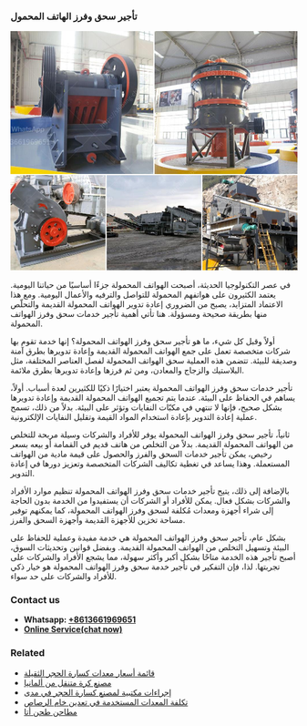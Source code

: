 <h3>تأجير سحق وفرز الهاتف المحمول</h3><img src='1701850614.jpg' alt=''><p>في عصر التكنولوجيا الحديثة، أصبحت الهواتف المحمولة جزءًا أساسيًا من حياتنا اليومية. يعتمد الكثيرون على هواتفهم المحمولة للتواصل والترفيه والأعمال اليومية. ومع هذا الاعتماد المتزايد، يصبح من الضروري إعادة تدوير الهواتف المحمولة القديمة والتحلّص منها بطريقة صحيحة ومسؤولة. هنا تأتي أهمية تأجير خدمات سحق وفرز الهواتف المحمولة.</p><p>أولاً وقبل كل شيء، ما هو تأجير سحق وفرز الهواتف المحمولة؟ إنها خدمة تقوم بها شركات متخصصة تعمل على جمع الهواتف المحمولة القديمة وإعادة تدويرها بطرق آمنة وصديقة للبيئة. تتضمن هذه العملية سحق الهواتف المحمولة لفصل العناصر المختلفة، مثل البلاستيك والزجاج والمعادن، ومن ثم فرزها وإعادة تدويرها بطرق ملائمة.</p><p>تأجير خدمات سحق وفرز الهواتف المحمولة يعتبر اختيارًا ذكيًا للكثيرين لعدة أسباب. أولاً، يساهم في الحفاظ على البيئة. عندما يتم تجميع الهواتف المحمولة القديمة وإعادة تدويرها بشكل صحيح، فإنها لا تنتهي في مكبّات النفايات وتؤثر على البيئة. بدلاً من ذلك، تسمح عملية إعادة التدوير بإعادة استخدام المواد القيمة وتقليل النفايات الإلكترونية.</p><p>ثانياً، تأجير سحق وفرز الهواتف المحمولة يوفر للأفراد والشركات وسيلة مربحة للتخلص من الهواتف المحمولة القديمة. بدلاً من التخلص من هاتف قديم في القمامة أو بيعه بسعر رخيص، يمكن تأجير خدمات السحق والفرز والحصول على قيمة مادية من الهواتف المستعملة. وهذا يساعد في تغطية تكاليف الشركات المتخصصة وتعزيز دورها في إعادة التدوير.</p><p>بالإضافة إلى ذلك، يتيح تأجير خدمات سحق وفرز الهواتف المحمولة تنظيم موارد الأفراد والشركات بشكل فعال. يمكن للأفراد أو الشركات أن يستفيدوا من الخدمة بدون الحاجة إلى شراء أجهزة ومعدات مُكلفة لسحق وفرز الهواتف المحمولة، كما يمكنهم توفير مساحة تخزين للأجهزة القديمة وأجهزة السحق والفرز.</p><p>بشكل عام، تأجير سحق وفرز الهواتف المحمولة هي خدمة مفيدة وعملية للحفاظ على البيئة وتسهيل التخلص من الهواتف المحمولة القديمة. وبفضل قوانين وتحديثات السوق، أصبح تأجير هذه الخدمة متاحًا بشكل أكبر وأكثر سهولة، مما يشجع الأفراد والشركات على تجربتها. لذا، فإن التفكير في تأجير خدمة سحق وفرز الهواتف المحمولة هو خيار ذكي للأفراد والشركات على حد سواء.</p><h3>Contact us</h3><ul><li><strong>Whatsapp:&nbsp;<a href="https://wa.me/8613661969651">+8613661969651</a></strong></li><li><a href="https://swt.shibang-china.com/?git&amp;zhl&amp;تأجير سحق وفرز الهاتف المحمول"><strong>Online Service(chat now)</strong></a></li></ul><h3>Related</h3><ul><li><a href='قائمة أسعار معدات كسارة الحجر الثقيلة.md'>قائمة أسعار معدات كسارة الحجر الثقيلة</a></li><li><a href='مصنع كرة متنقل من ألمانيا.md'>مصنع كرة متنقل من ألمانيا</a></li><li><a href='إجراءات مكتبية لمصنع كسارة الحجر في مدى.md'>إجراءات مكتبية لمصنع كسارة الحجر في مدى</a></li><li><a href='تكلفة المعدات المستخدمة في تعدين خام الرصاص.md'>تكلفة المعدات المستخدمة في تعدين خام الرصاص</a></li><li><a href='مطاحن طحن أتا.md'>مطاحن طحن أتا</a></li></ul>